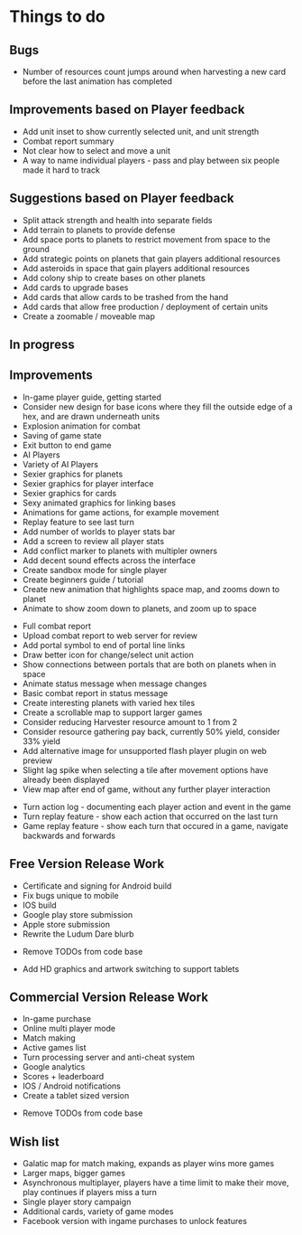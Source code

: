 Things to do
============

Bugs
----
+ Number of resources count jumps around when harvesting a new card before the last animation has completed

Improvements based on Player feedback
-------------------------------------
+ Add unit inset to show currently selected unit, and unit strength
+ Combat report summary
+ Not clear how to select and move a unit
+ A way to name individual players - pass and play between six people made it hard to track

Suggestions based on Player feedback
------------------------------------
- Split attack strength and health into separate fields
- Add terrain to planets to provide defense
- Add space ports to planets to restrict movement from space to the ground
- Add strategic points on planets that gain players additional resources
- Add asteroids in space that gain players additional resources
- Add colony ship to create bases on other planets
- Add cards to upgrade bases
- Add cards that allow cards to be trashed from the hand
- Add cards that allow free production / deployment of certain units
- Create a zoomable / moveable map

In progress
-----------



Improvements
------------
+ In-game player guide, getting started
+ Consider new design for base icons where they fill the outside edge of a hex, and are drawn underneath units
+ Explosion animation for combat
+ Saving of game state
+ Exit button to end game
+ AI Players
+ Variety of AI Players
+ Sexier graphics for planets
+ Sexier graphics for player interface
+ Sexier graphics for cards
+ Sexy animated graphics for linking bases
+ Animations for game actions, for example movement
+ Replay feature to see last turn
+ Add number of worlds to player stats bar
+ Add a screen to review all player stats
+ Add conflict marker to planets with multipler owners
+ Add decent sound effects across the interface
+ Create sandbox mode for single player
+ Create beginners guide / tutorial
+ Create new animation that highlights space map, and zooms down to planet
+ Animate to show zoom down to planets, and zoom up to space
- Full combat report
- Upload combat report to web server for review
- Add portal symbol to end of portal line links
- Draw better icon for change/select unit action
- Show connections between portals that are both on planets when in space
- Animate status message when message changes
- Basic combat report in status message
- Create interesting planets with varied hex tiles
- Create a scrollable map to support larger games
- Consider reducing Harvester resource amount to 1 from 2
- Consider resource gathering pay back, currently 50% yield, consider 33% yield
- Add alternative image for unsupported flash player plugin on web preview
- Slight lag spike when selecting a tile after movement options have already been displayed
- View map after end of game, without any further player interaction

+ Turn action log - documenting each player action and event in the game
+ Turn replay feature - show each action that occurred on the last turn
+ Game replay feature - show each turn that occured in a game, navigate backwards and forwards

Free Version Release Work
-------------------------
+ Certificate and signing for Android build
+ Fix bugs unique to mobile
+ IOS build
+ Google play store submission
+ Apple store submission
+ Rewrite the Ludum Dare blurb
- Remove TODOs from code base
+ Add HD graphics and artwork switching to support tablets

Commercial Version Release Work
-------------------------
+ In-game purchase
+ Online multi player mode
+ Match making
+ Active games list
+ Turn processing server and anti-cheat system
+ Google analytics
+ Scores + leaderboard
+ IOS / Android notifications
+ Create a tablet sized version
- Remove TODOs from code base

Wish list
---------
+ Galatic map for match making, expands as player wins more games
+ Larger maps, bigger games
+ Asynchronous multiplayer, players have a time limit to make their move, play continues if players miss a turn
+ Single player story campaign
+ Additional cards, variety of game modes
+ Facebook version with ingame purchases to unlock features

